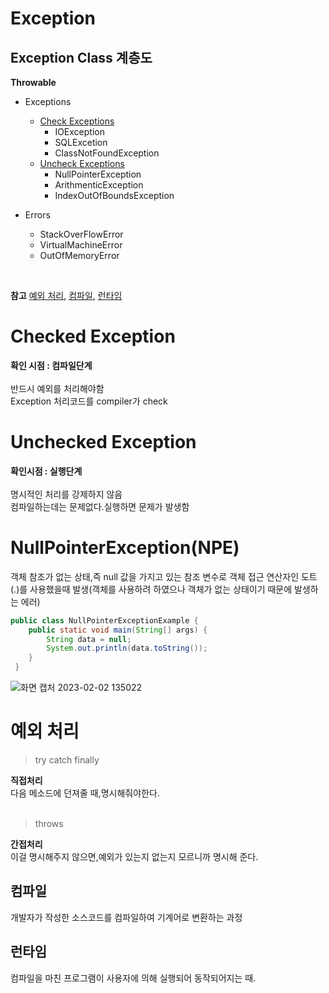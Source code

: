 # Exception
 ## Exception Class 계층도
 
**Throwable** 
* Exceptions
  * [Check Exceptions](https://github.com/jungtaemin/TIL/blob/main/Java/Exception.md#Checked-Exception)
    * IOException
    * SQLExcetion
    * ClassNotFoundException
  * [Uncheck Exceptions](https://github.com/jungtaemin/TIL/blob/main/Java/Exception.md#Unchecked-Exception)
    * NullPointerException
    * ArithmenticException
    * IndexOutOfBoundsException

* Errors 
  * StackOverFlowError
  * VirtualMachineError
  * OutOfMemoryError

</br>

**참고**
[예외 처리](https://github.com/jungtaemin/TIL/blob/main/Java/Exception.md#예외-처리),
[컴파일](https://github.com/jungtaemin/TIL/blob/main/Java/Exception.md##컴파일),
[런타임](https://github.com/jungtaemin/TIL/blob/main/Java/Exception.md##런타임)


# Checked Exception
**확인 시점 : 컴파일단계**
</br>  
반드시 예외를 처리해야함  
Exception 처리코드를 compiler가 check
# Unchecked Exception
**확인시점 : 실행단계**  
</br>
명시적인 처리를 강제하지 않음  
컴파일하는데는 문제없다.실행하면 문제가 발생함

# NullPointerException(NPE)
객체 참조가 없는 상태,즉 null 값을 가지고 있는 참조 변수로 객체 접근 연산자인 도트(.)를 사용했을때 발생(객체를 사용하려 하였으나 객체가 없는 상태이기 때문에 발생하는 에러)
```java
public class NullPointerExceptionExample {
	public static void main(String[] args) {
    	String data = null;
        System.out.println(data.toString());
    }
 }
```
![화면 캡처 2023-02-02 135022](https://user-images.githubusercontent.com/96284736/216243360-c82e7e2a-4f0f-4bba-b2fd-9f7664503055.png)


# 예외 처리
>try catch finally

**직접처리**  
다음 메소드에 던져줄 때,명시해줘야한다.  
</br>
>throws  

**간접처리**  
이걸 명시해주지 않으면,예외가 있는지 없는지 모르니까 명시해 준다.


## 컴파일
개발자가 작성한 소스코드를 컴파일하여 기계어로 변환하는 과정
## 런타임
컴파일을 마친 프로그램이 사용자에 의해 실행되어 동작되어지는 때.
